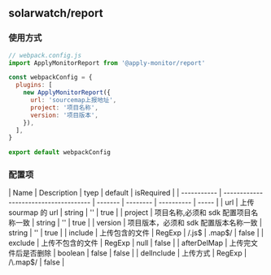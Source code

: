 ## solarwatch/report

### 使用方式

```js
// webpack.config.js
import ApplyMonitorReport from '@apply-monitor/report'

const webpackConfig = {
  plugins: [
    new ApplyMonitorReport({
      url: 'sourcemap上报地址',
      project: '项目名称',
      version: '项目版本',
    }),
  ],
}

export default webpackConfig
```

### 配置项

| Name        | Description                           | tyep    | default  | isRequired |
| ----------- | ------------------------------------- | ------- | -------- | ---------- | ----- |
| url         | 上传 sourmap 的 url                   | string  | ''       | true       |
| project     | 项目名称,必须和 sdk 配置项目名称一致  | string  | ''       | true       |
| version     | 项目版本，必须和 sdk 配置版本名称一致 | string  | ''       | true       |
| include     | 上传包含的文件                        | RegExp  | /\.js$   | \.map$/    | false |
| exclude     | 上传不包含的文件                      | RegExp  | null     | false      |
| afterDelMap | 上传完文件后是否删除                  | boolean | false    | false      |
| delInclude  | 上传方式                              | RegExp  | /\.map$/ | false      |
